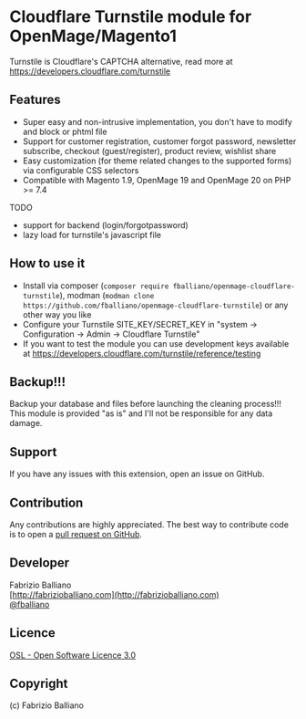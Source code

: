 # Cloudflare Turnstile module for OpenMage/Magento1

Turnstile is Cloudflare's CAPTCHA alternative, read more at https://developers.cloudflare.com/turnstile

Features
---------
- Super easy and non-intrusive implementation, you don't have to modify and block or phtml file
- Support for customer registration, customer forgot password, newsletter subscribe, 
  checkout (guest/register), product review, wishlist share
- Easy customization (for theme related changes to the supported forms) via configurable CSS selectors 
- Compatible with Magento 1.9, OpenMage 19 and OpenMage 20 on PHP >= 7.4

TODO
- support for backend (login/forgotpassword)
- lazy load for turnstile's javascript file

How to use it
-------------
- Install via composer (`composer require fballiano/openmage-cloudflare-turnstile`), 
  modman (`modman clone https://github.com/fballiano/openmage-cloudflare-turnstile`)
  or any other way you like
- Configure your Turnstile SITE_KEY/SECRET_KEY in "system -> Configuration -> Admin -> Cloudflare Turnstile"
- If you want to test the module you can use development keys available at 
  https://developers.cloudflare.com/turnstile/reference/testing

Backup!!!
---------
Backup your database and files before launching the cleaning process!!!
This module is provided "as is" and I'll not be responsible for any data damage.

Support
-------
If you have any issues with this extension, open an issue on GitHub.

Contribution
------------
Any contributions are highly appreciated. The best way to contribute code is to open a
[pull request on GitHub](https://help.github.com/articles/using-pull-requests).

Developer
---------
Fabrizio Balliano  
[http://fabrizioballiano.com](http://fabrizioballiano.com)  
[@fballiano](https://twitter.com/fballiano)

Licence
-------
[OSL - Open Software Licence 3.0](http://opensource.org/licenses/osl-3.0.php)

Copyright
---------
(c) Fabrizio Balliano
